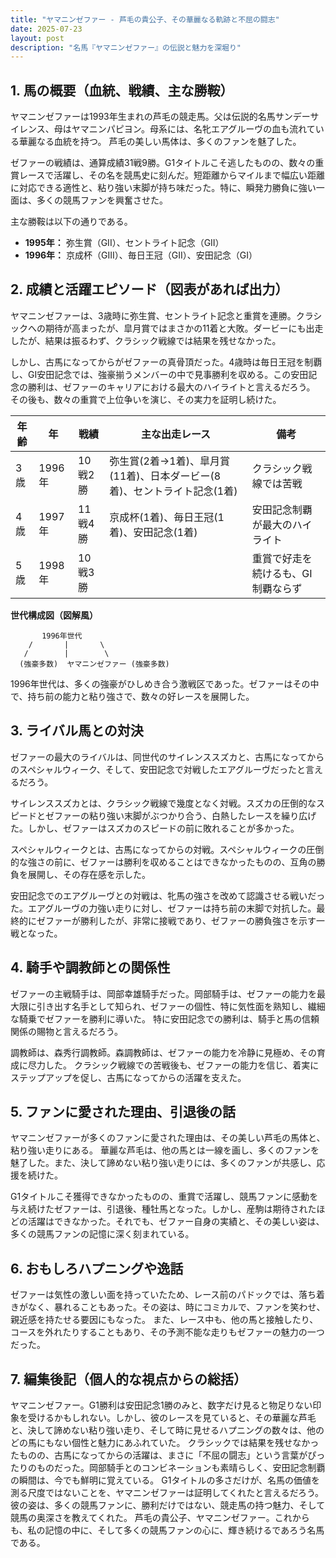 ```yaml
---
title: "ヤマニンゼファー - 芦毛の貴公子、その華麗なる軌跡と不屈の闘志"
date: 2025-07-23
layout: post
description: "名馬『ヤマニンゼファー』の伝説と魅力を深堀り"
---
```


## 1. 馬の概要（血統、戦績、主な勝鞍）

ヤマニンゼファーは1993年生まれの芦毛の競走馬。父は伝説的名馬サンデーサイレンス、母はヤマニンパピヨン。母系には、名牝エアグルーヴの血も流れている華麗なる血統を持つ。  芦毛の美しい馬体は、多くのファンを魅了した。

ゼファーの戦績は、通算成績31戦9勝。G1タイトルこそ逃したものの、数々の重賞レースで活躍し、その名を競馬史に刻んだ。短距離からマイルまで幅広い距離に対応できる適性と、粘り強い末脚が持ち味だった。特に、瞬発力勝負に強い一面は、多くの競馬ファンを興奮させた。

主な勝鞍は以下の通りである。

* **1995年：**  弥生賞（GII）、セントライト記念（GII）
* **1996年：**  京成杯（GIII）、毎日王冠（GII）、安田記念（GI）


## 2. 成績と活躍エピソード（図表があれば出力）

ヤマニンゼファーは、3歳時に弥生賞、セントライト記念と重賞を連勝。クラシックへの期待が高まったが、皐月賞ではまさかの11着と大敗。ダービーにも出走したが、結果は振るわず、クラシック戦線では結果を残せなかった。

しかし、古馬になってからがゼファーの真骨頂だった。4歳時は毎日王冠を制覇し、GI安田記念では、強豪揃うメンバーの中で見事勝利を収める。この安田記念の勝利は、ゼファーのキャリアにおける最大のハイライトと言えるだろう。  その後も、数々の重賞で上位争いを演じ、その実力を証明し続けた。


| 年齢 | 年 | 戦績 | 主な出走レース | 備考 |
|---|---|---|---|---|
| 3歳 | 1996年 | 10戦2勝 | 弥生賞(2着→1着)、皐月賞(11着)、日本ダービー(8着)、セントライト記念(1着) | クラシック戦線では苦戦 |
| 4歳 | 1997年 | 11戦4勝 | 京成杯(1着)、毎日王冠(1着)、安田記念(1着) | 安田記念制覇が最大のハイライト |
| 5歳 | 1998年 | 10戦3勝 |  | 重賞で好走を続けるも、GI制覇ならず |


**世代構成図（図解風）**

```
       1996年世代
    /       |       \
   /        |        \
  (強豪多数)  ヤマニンゼファー (強豪多数)
```

1996年世代は、多くの強豪がひしめき合う激戦区であった。ゼファーはその中で、持ち前の能力と粘り強さで、数々の好レースを展開した。


## 3. ライバル馬との対決

ゼファーの最大のライバルは、同世代のサイレンススズカと、古馬になってからのスペシャルウィーク、そして、安田記念で対戦したエアグルーヴだったと言えるだろう。

サイレンススズカとは、クラシック戦線で幾度となく対戦。スズカの圧倒的なスピードとゼファーの粘り強い末脚がぶつかり合う、白熱したレースを繰り広げた。しかし、ゼファーはスズカのスピードの前に敗れることが多かった。

スペシャルウィークとは、古馬になってからの対戦。スペシャルウィークの圧倒的な強さの前に、ゼファーは勝利を収めることはできなかったものの、互角の勝負を展開し、その存在感を示した。

安田記念でのエアグルーヴとの対戦は、牝馬の強さを改めて認識させる戦いだった。エアグルーヴの力強い走りに対し、ゼファーは持ち前の末脚で対抗した。最終的にゼファーが勝利したが、非常に接戦であり、ゼファーの勝負強さを示す一戦となった。


## 4. 騎手や調教師との関係性

ゼファーの主戦騎手は、岡部幸雄騎手だった。岡部騎手は、ゼファーの能力を最大限に引き出す名手として知られ、ゼファーの個性、特に気性面を熟知し、繊細な騎乗でゼファーを勝利に導いた。  特に安田記念での勝利は、騎手と馬の信頼関係の賜物と言えるだろう。

調教師は、森秀行調教師。森調教師は、ゼファーの能力を冷静に見極め、その育成に尽力した。  クラシック戦線での苦戦後も、ゼファーの能力を信じ、着実にステップアップを促し、古馬になってからの活躍を支えた。


## 5. ファンに愛された理由、引退後の話

ヤマニンゼファーが多くのファンに愛された理由は、その美しい芦毛の馬体と、粘り強い走りにある。  華麗な芦毛は、他の馬とは一線を画し、多くのファンを魅了した。また、決して諦めない粘り強い走りには、多くのファンが共感し、応援を続けた。

G1タイトルこそ獲得できなかったものの、重賞で活躍し、競馬ファンに感動を与え続けたゼファーは、引退後、種牡馬となった。しかし、産駒は期待されたほどの活躍はできなかった。それでも、ゼファー自身の実績と、その美しい姿は、多くの競馬ファンの記憶に深く刻まれている。


## 6. おもしろハプニングや逸話

ゼファーは気性の激しい面を持っていたため、レース前のパドックでは、落ち着きがなく、暴れることもあった。その姿は、時にコミカルで、ファンを笑わせ、親近感を持たせる要因にもなった。  また、レース中も、他の馬と接触したり、コースを外れたりすることもあり、その予測不能な走りもゼファーの魅力の一つだった。


## 7. 編集後記（個人的な視点からの総括）

ヤマニンゼファー。G1勝利は安田記念1勝のみと、数字だけ見ると物足りない印象を受けるかもしれない。しかし、彼のレースを見ていると、その華麗な芦毛と、決して諦めない粘り強い走り、そして時に見せるハプニングの数々は、他のどの馬にもない個性と魅力にあふれていた。  クラシックでは結果を残せなかったものの、古馬になってからの活躍は、まさに「不屈の闘志」という言葉がぴったりのものだった。岡部騎手とのコンビネーションも素晴らしく、安田記念制覇の瞬間は、今でも鮮明に覚えている。  G1タイトルの多さだけが、名馬の価値を測る尺度ではないことを、ヤマニンゼファーは証明してくれたと言えるだろう。  彼の姿は、多くの競馬ファンに、勝利だけではない、競走馬の持つ魅力、そして競馬の奥深さを教えてくれた。  芦毛の貴公子、ヤマニンゼファー。これからも、私の記憶の中に、そして多くの競馬ファンの心に、輝き続けるであろう名馬である。
